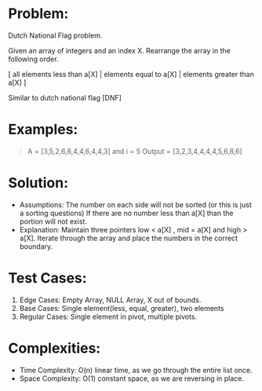 # Problem:

 Dutch National Flag problem.
 
 Given an array of integers and an index X. Rearrange the array in the following order.
 
 [ all elements less than a[X] | elements equal to a[X] | elements greater than a[X] ]
  
 Similar to dutch national flag [DNF]

# Examples:

 > A = [3,5,2,6,8,4,4,6,4,4,3] and i = 5 Output = [3,2,3,4,4,4,4,5,6,8,6]
 
# Solution:

- Assumptions:
 The number on each side will not be sorted (or this is just a sorting questions)
 If there are no number less than a[X] than the portion will not exist.
- Explanation:
 Maintain three pointers low < a[X] , mid = a[X] and high > a[X]. 
 Iterate through the array and place the numbers in the correct boundary.

# Test Cases:

1. Edge Cases: Empty Array, NULL Array, X out of bounds.
2. Base Cases: Single element(less, equal, greater), two elements
3. Regular Cases: Single element in pivot, multiple pivots. 

# Complexities:

- Time Complexity: O(n) linear time, as we go through the entire list once.
- Space Complexity: O(1) constant space, as we are reversing in place.